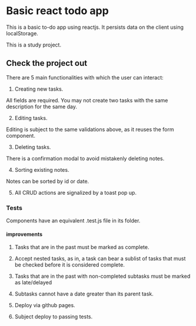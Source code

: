 # Basic react todo app

This is a basic to-do app using reactjs. It persists data on the client using localStorage.

This is a study project. 

## Check the project out

There are 5 main functionalities with which the user can interact:

1. Creating new tasks.

All fields are required. You may not create two tasks with the same description for the same day.

2. Editing tasks.

Editing is subject to the same validations above, as it reuses the form component.

3. Deleting tasks.

There is a confirmation modal to avoid mistakenly deleting notes. 

4. Sorting existing notes.

Notes can be sorted by id or date.

5. All CRUD actions are signalized by a toast pop up.

### Tests

Components have an equivalent .test.js file in its folder.

#### improvements

1. Tasks that are in the past must be marked as complete.

2. Accept nested tasks, as in, a task can bear a sublist of tasks that must be checked before it is considered complete.

3. Tasks that are in the past with non-completed subtasks must be marked as late/delayed

4. Subtasks cannot have a date greater than its parent task.

5. Deploy via github pages.

6. Subject deploy to passing tests.
